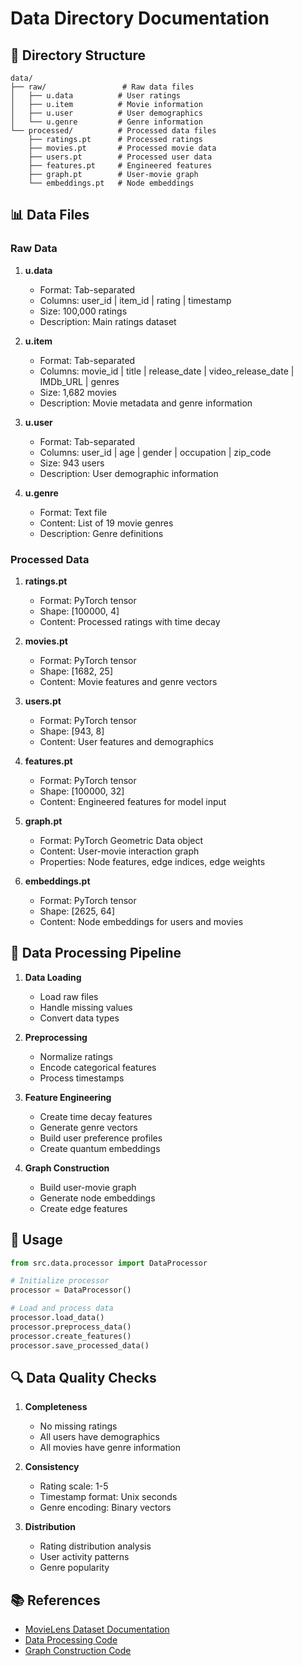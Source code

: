 # Data Directory Documentation

## 📁 Directory Structure

```
data/
├── raw/                 # Raw data files
│   ├── u.data          # User ratings
│   ├── u.item          # Movie information
│   ├── u.user          # User demographics
│   └── u.genre         # Genre information
└── processed/          # Processed data files
    ├── ratings.pt      # Processed ratings
    ├── movies.pt       # Processed movie data
    ├── users.pt        # Processed user data
    ├── features.pt     # Engineered features
    ├── graph.pt        # User-movie graph
    └── embeddings.pt   # Node embeddings
```

## 📊 Data Files

### Raw Data
1. **u.data**
   - Format: Tab-separated
   - Columns: user_id | item_id | rating | timestamp
   - Size: 100,000 ratings
   - Description: Main ratings dataset

2. **u.item**
   - Format: Tab-separated
   - Columns: movie_id | title | release_date | video_release_date | IMDb_URL | genres
   - Size: 1,682 movies
   - Description: Movie metadata and genre information

3. **u.user**
   - Format: Tab-separated
   - Columns: user_id | age | gender | occupation | zip_code
   - Size: 943 users
   - Description: User demographic information

4. **u.genre**
   - Format: Text file
   - Content: List of 19 movie genres
   - Description: Genre definitions

### Processed Data
1. **ratings.pt**
   - Format: PyTorch tensor
   - Shape: [100000, 4]
   - Content: Processed ratings with time decay

2. **movies.pt**
   - Format: PyTorch tensor
   - Shape: [1682, 25]
   - Content: Movie features and genre vectors

3. **users.pt**
   - Format: PyTorch tensor
   - Shape: [943, 8]
   - Content: User features and demographics

4. **features.pt**
   - Format: PyTorch tensor
   - Shape: [100000, 32]
   - Content: Engineered features for model input

5. **graph.pt**
   - Format: PyTorch Geometric Data object
   - Content: User-movie interaction graph
   - Properties: Node features, edge indices, edge weights

6. **embeddings.pt**
   - Format: PyTorch tensor
   - Shape: [2625, 64]
   - Content: Node embeddings for users and movies

## 🔄 Data Processing Pipeline

1. **Data Loading**
   - Load raw files
   - Handle missing values
   - Convert data types

2. **Preprocessing**
   - Normalize ratings
   - Encode categorical features
   - Process timestamps

3. **Feature Engineering**
   - Create time decay features
   - Generate genre vectors
   - Build user preference profiles
   - Create quantum embeddings

4. **Graph Construction**
   - Build user-movie graph
   - Generate node embeddings
   - Create edge features

## 📝 Usage

```python
from src.data.processor import DataProcessor

# Initialize processor
processor = DataProcessor()

# Load and process data
processor.load_data()
processor.preprocess_data()
processor.create_features()
processor.save_processed_data()
```

## 🔍 Data Quality Checks

1. **Completeness**
   - No missing ratings
   - All users have demographics
   - All movies have genre information

2. **Consistency**
   - Rating scale: 1-5
   - Timestamp format: Unix seconds
   - Genre encoding: Binary vectors

3. **Distribution**
   - Rating distribution analysis
   - User activity patterns
   - Genre popularity

## 📚 References

- [MovieLens Dataset Documentation](https://grouplens.org/datasets/movielens/)
- [Data Processing Code](src/data/processor.py)
- [Graph Construction Code](src/data/graph.py) 